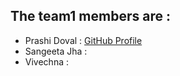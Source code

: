 ## The team1 members are :
- Prashi Doval : [GitHub Profile](https://github.com/prashi23)
- Sangeeta Jha : 
- Vivechna : 
